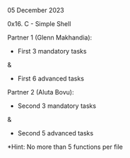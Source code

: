 05 December 2023

0x16. C - Simple Shell

Partner 1 (Glenn Makhandia):

- First 3 mandatory tasks

&

- First 6 advanced tasks

Partner 2 (Aluta Bovu):

- Second 3 mandatory tasks

&

- Second 5 advanced tasks

*Hint: No more than 5 functions per file

